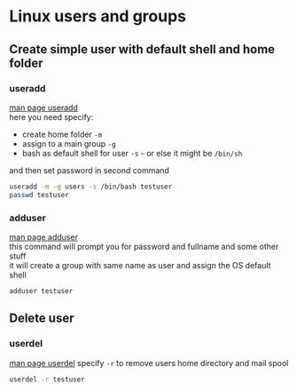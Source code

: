 # Linux users and groups
## Create simple user with default shell and home folder

### useradd
[man page useradd](https://linux.die.net/man/8/useradd)  
here you need specify:
- create home folder `-m`
- assign to a main group `-g`
- bash as default shell for user `-s` - or else it might be `/bin/sh`

and then set password in second command
```sh
useradd -m -g users -s /bin/bash testuser
passwd testuser
```

### adduser
[man page adduser](https://linux.die.net/man/8/adduser)  
this command will prompt you for password and fullname and some other stuff  
it will create a group with same name as user and assign the OS default shell
```
adduser testuser
```

## Delete user
### userdel
[man page userdel](https://linux.die.net/man/8/userdel)
specify `-r` to remove users home directory and mail spool
```sh
userdel -r testuser
```